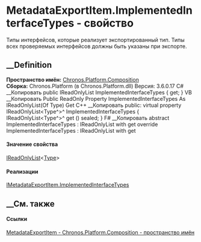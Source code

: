 # MetadataExportItem<TMetadata>.ImplementedInterfaceTypes - свойство
Типы интерфейсов, которые реализует экспортированный тип. Типы всех
проверяемых интерфейсов должны быть указаны при экспорте.
## __Definition
 **Пространство имён:**
[Chronos.Platform.Composition](N_Chronos_Platform_Composition.htm)  
 **Сборка:** Chronos.Platform (в Chronos.Platform.dll) Версия: 3.6.0.17
C# __Копировать
     public IReadOnlyList<Type> ImplementedInterfaceTypes { get; }
VB __Копировать
     Public ReadOnly Property ImplementedInterfaceTypes As IReadOnlyList(Of Type)
    	Get
C++ __Копировать
     public:
    virtual property IReadOnlyList<Type^>^ ImplementedInterfaceTypes {
    	IReadOnlyList<Type^>^ get () sealed;
    }
F# __Копировать
     abstract ImplementedInterfaceTypes : IReadOnlyList<Type> with get
    override ImplementedInterfaceTypes : IReadOnlyList<Type> with get
#### Значение свойства
[IReadOnlyList](https://learn.microsoft.com/dotnet/api/system.collections.generic.ireadonlylist-1)<[Type](https://learn.microsoft.com/dotnet/api/system.type)>
#### Реализации
[IMetadataExportItem<TMetadata>.ImplementedInterfaceTypes](P_Chronos_Platform_Composition_IMetadataExportItem_1_ImplementedInterfaceTypes.htm)  
##  __См. также
#### Ссылки
[MetadataExportItem<TMetadata> \-
](T_Chronos_Platform_Composition_MetadataExportItem_1.htm)
[Chronos.Platform.Composition - пространство
имён](N_Chronos_Platform_Composition.htm)
